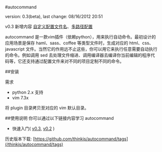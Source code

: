 #autocommand

version: 0.3(beta), last change: 08/16/2012 20:51

v0.3 新增内容 [自定义配置文件名](/thinkjs/autocommand/wiki/quickref03#wiki-a2_5)、[多路径配置](/thinkjs/autocommand/wiki/quickref03#wiki-a3_2)

autocommand 是一款vim插件（依赖python），用来执行自动命令。最初设计的应用场景是保存 haml、sass、coffee 等类型文件时，生成对应的 html、css、javascript 文件。当然它的作用远不止这些，你可以用它来执行任意需要自动执行的命令。例如调用 sed 去处理文件缩进、调用编译器去编译你当前编辑的程序代码等，它还支持通过配置文件来对不同的项目定制不同的命令。


##安装

需求

- python 2.x 支持
- vim 7.3x

将 plugin 目录拷贝至对应的 vim 默认目录。


##使用说明
你可以通过以下链接内容学习 autocommand

- 快速入门( [v0.3](/thinkjs/autocommand/wiki/quickref03), [v0.2](/thinkjs/autocommand/wiki/quickref) )

历史版本下载:
[https://github.com/thinkjs/autocommand/tags](/thinkjs/autocommand/tags)
